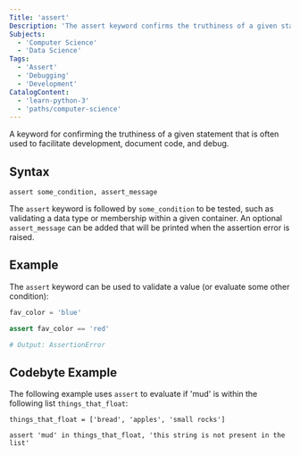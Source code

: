 ```yaml
---
Title: 'assert'
Description: 'The assert keyword confirms the truthiness of a given statement.'
Subjects:
  - 'Computer Science'
  - 'Data Science'
Tags:
  - 'Assert'
  - 'Debugging'
  - 'Development'
CatalogContent:
  - 'learn-python-3'
  - 'paths/computer-science'
---
```


A keyword for confirming the truthiness of a given statement that is often used to facilitate development, document code, and debug.

## Syntax

```pseudo
assert some_condition, assert_message
```

The `assert` keyword is followed by `some_condition` to be tested, such as validating a data type or membership within a given container. An optional `assert_message` can be added that will be printed when the assertion error is raised.

## Example

The `assert` keyword can be used to validate a value (or evaluate some other condition):

```py
fav_color = 'blue'

assert fav_color == 'red'

# Output: AssertionError
```

## Codebyte Example

The following example uses `assert` to evaluate if 'mud' is within the following list `things_that_float`:

```codebyte/python
things_that_float = ['bread', 'apples', 'small rocks']

assert 'mud' in things_that_float, 'this string is not present in the list'
```
